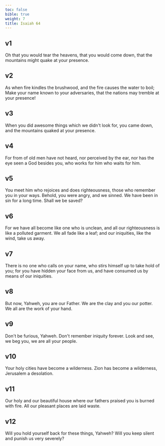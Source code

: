 ```yaml
---
toc: false
bible: true
weight: 7
title: Isaiah 64
---
```




## v1 
Oh that you would tear the heavens, that you would come down, that the mountains might quake at your presence. 

## v2 
As when fire kindles the brushwood, and the fire causes the water to boil; Make your name known to your adversaries, that the nations may tremble at your presence! 

## v3 
When you did awesome things which we didn't look for, you came down, and the mountains quaked at your presence. 

## v4 
For from of old men have not heard, nor perceived by the ear, nor has the eye seen a God besides you, who works for him who waits for him. 

## v5 
You meet him who rejoices and does righteousness, those who remember you in your ways. Behold, you were angry, and we sinned. We have been in sin for a long time. Shall we be saved? 

## v6 
For we have all become like one who is unclean, and all our righteousness is like a polluted garment. We all fade like a leaf; and our iniquities, like the wind, take us away. 

## v7 
There is no one who calls on your name, who stirs himself up to take hold of you; for you have hidden your face from us, and have consumed us by means of our iniquities. 

## v8 
But now, Yahweh, you are our Father. We are the clay and you our potter. We all are the work of your hand. 

## v9 
Don't be furious, Yahweh. Don't remember iniquity forever. Look and see, we beg you, we are all your people. 

## v10 
Your holy cities have become a wilderness. Zion has become a wilderness, Jerusalem a desolation. 

## v11 
Our holy and our beautiful house where our fathers praised you is burned with fire. All our pleasant places are laid waste. 

## v12 
Will you hold yourself back for these things, Yahweh? Will you keep silent and punish us very severely?
